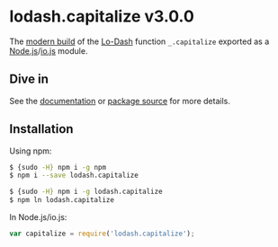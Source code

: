 # lodash.capitalize v3.0.0

The [modern build](https://github.com/lodash/lodash/wiki/Build-Differences) of the [Lo-Dash](https://lodash.com/) function `_.capitalize` exported as a [Node.js](http://nodejs.org/)/[io.js](https://iojs.org/) module.

## Dive in

See the [documentation](https://lodash.com/docs#capitalize) or [package source](https://github.com/lodash/lodash/blob/3.0.0-npm-packages/lodash.capitalize/index.js) for more details.

## Installation

Using npm:

```bash
$ {sudo -H} npm i -g npm
$ npm i --save lodash.capitalize

$ {sudo -H} npm i -g lodash.capitalize
$ npm ln lodash.capitalize
```

In Node.js/io.js:

```js
var capitalize = require('lodash.capitalize');
```
